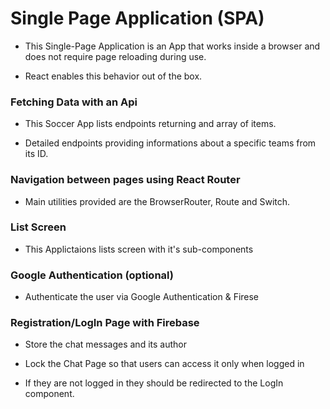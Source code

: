 # Single Page Application (SPA)

- This Single-Page Application is an App that works inside a browser and does not require page reloading during use.

- React enables this behavior out of the box.


### Fetching Data with an Api 

- This Soccer App lists endpoints returning and array of items.

- Detailed endpoints providing informations about a specific teams from its ID.


### Navigation between pages using React Router

- Main utilities provided are the BrowserRouter, Route and Switch.


### List Screen

- This Applictaions lists screen with it's sub-components


### Google Authentication (optional)

- Authenticate the user via Google Authentication & Firese 


### Registration/LogIn Page with Firebase

- Store the chat messages and its author

- Lock the Chat Page so that users can access it only when logged in

- If they are not logged in they should be redirected to the LogIn component.
